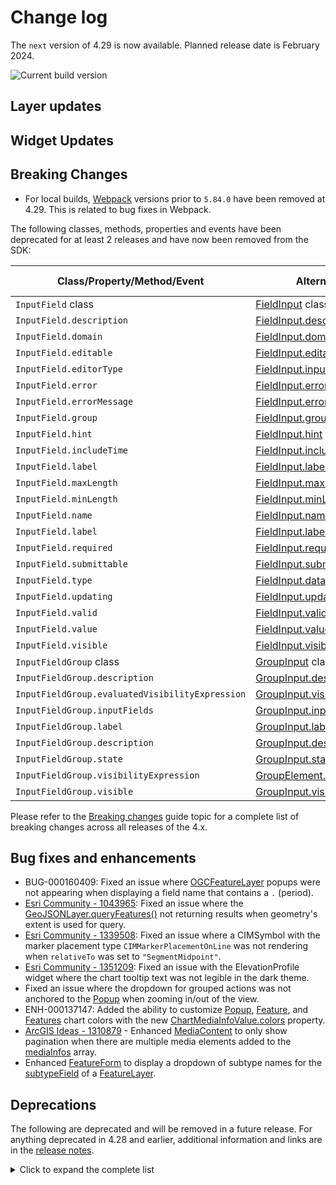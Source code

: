 # Change log

The `next` version of 4.29 is now available. Planned release date is February 2024.

![Current build version](https://img.shields.io/npm/v/arcgis-js-api/next?label=Current%20build)

## Layer updates

## Widget Updates

## Breaking Changes

- For local builds, [Webpack](https://webpack.js.org/) versions prior to `5.84.0` have been removed at 4.29. This is related to bug fixes in Webpack.

The following classes, methods, properties and events have been deprecated for at least 2 releases and have now been removed from the SDK:

| Class/Property/Method/Event | Alternate option | Version deprecated |
|-----------------------------|------------------|--------------------|
| `InputField` class       | [FieldInput](https://developers.arcgis.com/javascript/latest/api-reference/esri-widgets-FeatureForm-FieldInput.html) class  | 4.27 | 
| `InputField.description`  | [FieldInput.description](https://developers.arcgis.com/javascript/latest/api-reference/esri-widgets-FeatureForm-FieldInput.html#description) | 4.27 |  
| `InputField.domain`       | [FieldInput.domain](https://developers.arcgis.com/javascript/latest/api-reference/esri-widgets-FeatureForm-FieldInput.html#domain) | 4.27 | 
| `InputField.editable`     | [FieldInput.editable](https://developers.arcgis.com/javascript/latest/api-reference/esri-widgets-FeatureForm-FieldInput.html#editable) | 4.27 | 
| `InputField.editorType`   | [FieldInput.inputType](https://developers.arcgis.com/javascript/latest/api-reference/esri-widgets-FeatureForm-FieldInput.html#inputType) | 4.27 | 
| `InputField.error`        | [FieldInput.error](https://developers.arcgis.com/javascript/latest/api-reference/esri-widgets-FeatureForm-FieldInput.html#error) | 4.27 | 
| `InputField.errorMessage` | [FieldInput.error](https://developers.arcgis.com/javascript/latest/api-reference/esri-widgets-FeatureForm-FieldInput.html#error) | 4.27 | 
| `InputField.group`        | [FieldInput.group](https://developers.arcgis.com/javascript/latest/api-reference/esri-widgets-FeatureForm-FieldInput.html#group) | 4.27 | 
| `InputField.hint`         | [FieldInput.hint](https://developers.arcgis.com/javascript/latest/api-reference/esri-widgets-FeatureForm-FieldInput.html#hint) | 4.27 | 
| `InputField.includeTime`  | [FieldInput.includeTime](https://developers.arcgis.com/javascript/latest/api-reference/esri-widgets-FeatureForm-FieldInput.html#includeTime) | 4.27 | 
| `InputField.label`        | [FieldInput.label](https://developers.arcgis.com/javascript/latest/api-reference/esri-widgets-FeatureForm-FieldInput.html#label) | 4.27 | 
| `InputField.maxLength`    | [FieldInput.maxLength](https://developers.arcgis.com/javascript/latest/api-reference/esri-widgets-FeatureForm-FieldInput.html#maxLength) | 4.27 | 
| `InputField.minLength`    | [FieldInput.minLength](https://developers.arcgis.com/javascript/latest/api-reference/esri-widgets-FeatureForm-FieldInput.html#minLength) | 4.27 | 
| `InputField.name`         | [FieldInput.name](https://developers.arcgis.com/javascript/latest/api-reference/esri-widgets-FeatureForm-FieldInput.html#name) | 4.27 | 
| `InputField.label`        | [FieldInput.label](https://developers.arcgis.com/javascript/latest/api-reference/esri-widgets-FeatureForm-FieldInput.html#label) | 4.27 | 
| `InputField.required`     | [FieldInput.required](https://developers.arcgis.com/javascript/latest/api-reference/esri-widgets-FeatureForm-FieldInput.html#required) | 4.27 | 
| `InputField.submittable`  | [FieldInput.submittable](https://developers.arcgis.com/javascript/latest/api-reference/esri-widgets-FeatureForm-FieldInput.html#submittable) | 4.27 | 
| `InputField.type`         | [FieldInput.dataType](https://developers.arcgis.com/javascript/latest/api-reference/esri-widgets-FeatureForm-FieldInput.html#dataType) | 4.27 | 
| `InputField.updating`     | [FieldInput.updating](https://developers.arcgis.com/javascript/latest/api-reference/esri-widgets-FeatureForm-FieldInput.html#updating) | 4.27 | 
| `InputField.valid`        | [FieldInput.valid](https://developers.arcgis.com/javascript/latest/api-reference/esri-widgets-FeatureForm-FieldInput.html#valid) | 4.27 | 
| `InputField.value`        | [FieldInput.value](https://developers.arcgis.com/javascript/latest/api-reference/esri-widgets-FeatureForm-FieldInput.html#value) | 4.27 | 
| `InputField.visible`      | [FieldInput.visible](https://developers.arcgis.com/javascript/latest/api-reference/esri-widgets-FeatureForm-FieldInput.html#visible) | 4.27 |
| `InputFieldGroup` class  | [GroupInput](api-reference/esri-widgets-FeatureForm-GroupInput.html) class  | 4.27 |
| `InputFieldGroup.description`  | [GroupInput.description](https://developers.arcgis.com/javascript/latest/api-reference/esri-widgets-FeatureForm-GroupInput.html#description) | 4.27 |
| `InputFieldGroup.evaluatedVisibilityExpression`  | [GroupInput.visible](https://developers.arcgis.com/javascript/latest/api-reference/esri-widgets-FeatureForm-GroupInput.html#visible) | 4.27 |
| `InputFieldGroup.inputFields`  | [GroupInput.inputs](https://developers.arcgis.com/javascript/latest/api-reference/esri-widgets-FeatureForm-GroupInput.html#inputs) | 4.27 |
| `InputFieldGroup.label`  | [GroupInput.label](https://developers.arcgis.com/javascript/latest/api-reference/esri-widgets-FeatureForm-GroupInput.html#label) | 4.27 |
| `InputFieldGroup.description`  | [GroupInput.description](https://developers.arcgis.com/javascript/latest/api-reference/esri-widgets-FeatureForm-GroupInput.html#description) |
| `InputFieldGroup.state`  | [GroupInput.state](https://developers.arcgis.com/javascript/latest/api-reference/esri-widgets-FeatureForm-GroupInput.html#state) | 4.27 |
| `InputFieldGroup.visibilityExpression`  | [GroupElement.visibilityExpression](https://developers.arcgis.com/javascript/latest/api-reference/esri-form-elements-GroupElement.html#visibilityExpression) |
| `InputFieldGroup.visible`  | [GroupInput.visible](https://developers.arcgis.com/javascript/latest/api-reference/esri-widgets-FeatureForm-GroupInput.html#visible) | 4.27 |

Please refer to the [Breaking changes](https://developers.arcgis.com/javascript/latest/breaking-changes/) guide topic for a complete list of breaking changes across all releases of the 4.x.

## Bug fixes and enhancements

- BUG-000160409: Fixed an issue where [OGCFeatureLayer](https://developers.arcgis.com/javascript/latest/api-reference/esri-layers-OGCFeatureLayer.html) popups were not appearing when displaying a field name that contains a `.` (period).
- [Esri Community - 1043965](https://community.esri.com/t5/arcgis-javascript-maps-sdk-questions/querying-geojson-failed-in-4-18/m-p/1043965): Fixed an issue where the [GeoJSONLayer.queryFeatures()](https://developers.arcgis.com/javascript/latest/api-reference/esri-layers-GeoJSONLayer.html#queryFeatures) not returning results when geometry's extent is used for query.
- [Esri Community - 1339508](https://community.esri.com/t5/arcgis-javascript-maps-sdk-questions/cimsymbol-marker-placement-relativeto-quot/m-p/1339508): Fixed an issue where a CIMSymbol with the marker placement type `CIMMarkerPlacementOnLine` was not rendering when `relativeTo` was set to `"SegmentMidpoint"`.
- [Esri Community - 1351209](https://community.esri.com/t5/arcgis-javascript-maps-sdk-questions/elevationprofile-widget-in-dark-theme/m-p/1351209): Fixed an issue with the ElevationProfile widget where the chart tooltip text was not legible in the dark theme.
- Fixed an issue where the dropdown for grouped actions was not anchored to the [Popup](https://developers.arcgis.com/javascript/latest/api-reference/esri-widgets-Popup.html) when zooming in/out of the view.
- ENH-000137147: Added the ability to customize [Popup](/api-reference/esri-widgets-Popup.html), [Feature](/api-reference/esri-widgets-Feature.html), and [Features](/api-reference/esri-widgets-Features.html) chart colors with the new [ChartMediaInfoValue.colors](https://developers.arcgis.com/javascript/latest/api-reference/esri-popup-content-support-ChartMediaInfoValue.html#colors) property.
- [ArcGIS Ideas - 1310879](https://community.esri.com/t5/arcgis-javascript-maps-sdk-ideas/improve-media-pagination-experience-in-popup/idi-p/1310879) - Enhanced [MediaContent](https://developers.arcgis.com/javascript/latest/api-reference/esri-popup-content-MediaContent.html) to only show pagination when there are multiple media elements added to the [mediaInfos](/api-reference/esri-popup-content-MediaContent.html#mediaInfos) array.
- Enhanced [FeatureForm](https://developers.arcgis.com/javascript/latest/api-reference/esri-widgets-FeatureForm.html) to display a dropdown of subtype names for the [subtypeField](https://developers.arcgis.com/javascript/latest/api-reference/esri-layers-FeatureLayer.html#subtypeField) of a [FeatureLayer](https://developers.arcgis.com/javascript/latest/api-reference/esri-layers-FeatureLayer.html).


## Deprecations

The following are deprecated and will be removed in a future release. For anything deprecated in 4.28 and earlier, additional information and links are in the [release notes](https://developers.arcgis.com/javascript/latest/release-notes/#deprecated-classes-properties-methods-events).

<details>
  <summary>Click to expand the complete list</summary>

- Accessor.get deprecated since version 4.28. Use optional chaining instead.
- AreaMeasurement2D.iconClass deprecated since 4.27. Use icon instead.
- AreaMeasurement3D.iconClass deprecated since 4.27. Use icon instead.
- Attribution.iconClass deprecated since 4.27. Use icon instead.
- BasemapGallery.iconClass deprecated since 4.27. Use icon instead.
- BasemapLayerList.iconClass deprecated since 4.27. Use icon instead.
- Bookmarks.iconClass deprecated since 4.27. Use icon instead.
- BookmarksViewModel.abilities deprecated since 4.27. Use capabilities instead.
- BuildingExplorer.iconClass deprecated since 4.27. Use icon instead.
- Compass.iconClass deprecated since 4.27. Use icon instead.
- CreateWorkflow deprecated since version 4.23. Use CreateFeaturesWorkflow instead.
- CreateWorkflowData.edits deprecated since 4.23. Use CreateFeaturesWorkflow.pendingFeatures to access edits made to the workflow data.
- CreateWorkflowData deprecated since version 4.23. Use CreateFeaturesWorkflowData instead.
- Daylight.iconClass deprecated since 4.27. Use icon instead.
- Directions.iconClass deprecated since 4.27. Use icon instead.
- DirectLineMeasurement3D.iconClass deprecated since 4.27. Use icon instead.
- DistanceMeasurement2D.iconClass deprecated since 4.27. Use icon instead.
- Editor.iconClass deprecated since 4.27. Use icon instead.
- Editor.startCreateWorkflowAtFeatureCreation deprecated since version 4.23. Instead use startCreateFeaturesWorkflowAtFeatureCreation
- Editor.startCreateWorkflowAtFeatureEdit deprecated since 4.23
- Editor.startCreateWorkflowAtFeatureTypeSelection deprecated since version 4.23. Instead use startCreateFeaturesWorkflowAtFeatureTypeSelection instead.
- Editor.useDeprecatedCreateWorkflow deprecated since version 4.23. Although new at 4.23, this property was introduced to help migrate from the legacy CreateWorkflow to the updated CreateFeaturesWorkflow. Once CreateWorkflow is fully removed, this property will no longer be necessary.
- EditorViewModel.startCreateWorkflowAtFeatureCreation deprecated since version 4.23. Instead use startCreateFeaturesWorkflowAtFeatureCreation.
- EditorViewModel.startCreateWorkflowAtFeatureEdit deprecated since 4.23
- EditorViewModel.startCreateWorkflowAtFeatureTypeSelection deprecated since version 4.23. Instead use startCreateFeaturesWorkflowAtFeatureTypeSelection.
- ElevationProfile.iconClass deprecated since 4.27. Use icon instead.
- Expand.collapseIconClass deprecated since 4.27. Use collapseIcon instead.
- Expand.expandIconClass deprecated since 4.27. Use expandIcon instead.
- externalRenderers.forceWebGLContext deprecated since 4.27.
- FeatureForm.view deprecated since 4.27. Use map instead.
- FeatureFormViewModel.inputFields deprecated since version 4.27. Instead use inputs.
- FeatureTable.clearHighlights deprecated since version 4.25. Use highlightIds.removeAll() instead.
- FeatureTable.clearSelection deprecated since version 4.25. Use highlightIds.removeAll() instead.
- FeatureTable.deselectRows deprecated since 4.25. Use highlightIds.remove() instead.
- FeatureTable.highlightOnRowSelectEnabled deprecated since version 4.25. Use highlightEnabled instead.
- FeatureTable.selection-change deprecated since version 4.25. Listen for changes on highlightIds instead.
- FeatureTable.selectRows deprecated since 4.25. Use highlightIds.add() instead.
- FeatureTableViewModel.clearHighlights deprecated since version 4.25. Use highlightIds.removeAll() instead.
- FeatureTableViewModel.clearSelection deprecated since version 4.25. Use highlightIds.removeAll() instead.
- FeatureTableViewModel.highlightOnRowSelectEnabled deprecated since version 4.25. Use highlightEnabled instead.
- FeatureTableViewModel.selectRows deprecated since 4.25. Use highlightIds.add() instead.
- FieldElement.editable deprecated since version 4.26. Use editableExpression instead. Assigning editableExpression values of "true" and "false" will have the same effect as assigning true and false to editable.
- For local builds, Webpack versions prior to 5.84.0 are deprecated at 4.27. This is related to bug fixes in Webpack.
- GroupInput.state deprecated since version 4.28. Instead use open.
- HandleOwner deprecated since version 4.28. Use addHandles() and removeHandles() from Accessor instead.
- iconClass.iconClass deprecated since 4.27. Use icon instead.
- ImageHistogramParameters.renderingRule deprecated since version 4.27. Use rasterFunction instead.
- ImageIdentifyParameters.renderingRule deprecated since version 4.27. Use rasterFunctions instead.
- ImageIdentifyParameters.renderingRules deprecated since version 4.27. Use rasterFunctions instead.
- ImageryLayer.renderingRule deprecated since 4.27. Use rasterFunction instead.
- InputField.description deprecated since 4.27. Use FieldInput.description instead.
- InputField.domain deprecated since 4.27. Use FieldInput.domain instead.
- InputField.editable deprecated since 4.27. Use FieldInput.editable instead.
- InputField.editorType deprecated since 4.27. Use FieldInput.inputType instead.
- InputField.error deprecated since 4.27. Use FieldInput.error instead.
- InputField.errorMessage deprecated since 4.27. Use FieldInput.error instead.
- InputField.group deprecated since 4.27. Use FieldInput.group instead.
- InputField.hint deprecated since 4.27. Use FieldInput.hint instead.
- InputField.includeTime deprecated since 4.27. Use FieldInput.includeTime instead.
- InputField.label deprecated since 4.27. Use FieldInput.label instead.
- InputField.maxLength deprecated since 4.27. Use FieldInput.maxLength instead.
- InputField.minLength deprecated since 4.27. Use FieldInput.minLength instead.
- InputField.name deprecated since 4.27. Use FieldInput.name instead.
- InputField.required deprecated since 4.27. Use FieldInput.required instead.
- InputField.submittable deprecated since 4.27. Use FieldInput.submittable instead.
- InputField.type deprecated since 4.27. Use FieldInput.dataType instead.
- InputField.updating deprecated since 4.27. Use FieldInput.updating instead.
- InputField.valid deprecated since 4.27. Use FieldInput.valid instead.
- InputField.value deprecated since 4.27. Use FieldInput.value instead.
- InputField.visible deprecated since 4.27. Use FieldInput.visible instead.
- InputField deprecated since 4.27. Use FieldInput instead.
- InputFieldGroup.description deprecated since 4.27. Use GroupInput.description instead.
- InputFieldGroup.evaluatedVisibilityExpression deprecated since 4.27. Use GroupInput.visible instead.
- InputFieldGroup.inputFields deprecated since 4.27. Use GroupInput.inputs instead.
- InputFieldGroup.label deprecated since 4.27. Use GroupInput.label instead.
- InputFieldGroup.state deprecated since 4.27. Use GroupInput.state instead.
- InputFieldGroup.visibilityExpression deprecated since 4.27. Use Element.visibilityExpression instead.
- InputFieldGroup.visible deprecated since 4.27. Use GroupInput.visible instead.
- InputFieldGroup deprecated since 4.27. Use GroupInput instead.
- LayerList.iconClass deprecated since 4.27. Use icon instead.
- Legend.iconClass deprecated since 4.27. Use icon instead.
- Lighting deprecated since version 4.24. Use SunLighting instead.
- LineOfSight.iconClass deprecated since 4.27. Use icon instead.
- Locate.useHeadingEnabled deprecated since 4.27. Use rotationEnabled instead.
- Measurement.iconClass deprecated since 4.27. Use icon instead.
- MosaicRule.itemRenderingRule deprecated since version 4.27. Use itemRasterFunction instead.
- Popup.autoOpenEnabled deprecated since 4.27. Use MapView/SceneView.popupEnabled instead.
- PopupViewModel.autoOpenEnabled deprecated since 4.27. Use MapView/SceneView.popupEnabled instead.
- Print.iconClass deprecated since 4.27. Use icon instead.
- Search.iconClass deprecated since 4.27. Use icon instead.
- ShadowCast.iconClass deprecated since 4.27. Use icon instead.
- Sketch.iconClass deprecated since 4.27. Use icon instead.
- Slice.iconClass deprecated since 4.27. Use icon instead.
- SnappingControls.iconClass deprecated since 4.27. Use icon instead.
- Subclassing and extending esri/widgets/Widget when building custom widgets is deprecated at 4.27. Use the JavaScript framework of your choice to create an HTMLElement and use View.ui to add it to the MapView or SceneView.
- SunLighting.ambientOcclusionEnabled deprecated since version 4.27. Ambient occlusion is automatically shown and this property has no effect.
- SunLighting.waterReflectionEnabled deprecated since version 4.27. Reflections are automatically shown and this property has no effect.
- Swipe.iconClass deprecated since 4.27. Use icon instead.
- The allowAttachments property within Editor.layerInfos is deprecated at 4.25. Use either attachmentsOnCreateEnabled or attachmentsOnUpdateEnabled instead.
- The "non-metric" possible value for ScaleBar.unit is deprecated at 4.27. Please use "imperial" instead.
- TimeSlider.iconClass deprecated since 4.27. Use icon instead.
- Track.useHeadingEnabled deprecated since 4.27. Use rotationEnabled instead.
- UtilityNetworkTrace.iconClass deprecated since 4.27. Use icon instead.
- ValidateNetworkTopologyResult.dirtyAreaCount deprecated since version 4.28. Dirty area count was implemented in the original version of utility network, but as of schema version 4 of the utility network, this is no longer supported.
- VirtualLighting.ambientOcclusionEnabled deprecated since version 4.27. Ambient occlusion is automatically shown and this property has no effect.
- VirtualLighting.waterReflectionEnabled deprecated since version 4.27. Reflections are automatically shown and this property has no effect.
- VoxelVariable deprecated This module was moved in 4.25. Use VoxelVariable instead.
- VoxelVolumeStyle deprecated This module was moved in 4.25. Use VoxelVolumeStyle instead.
- Weather.iconClass deprecated since 4.27. Use icon instead.
- Widget.own deprecated since 4.28 Use addHandles() instead.
- Zoom.iconClass deprecated since 4.27. Use icon instead.

</details>
